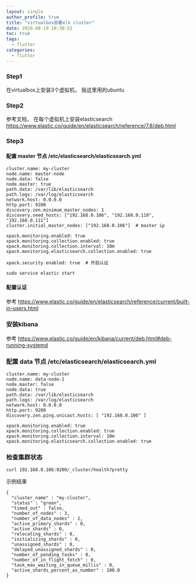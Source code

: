 ```yaml
---
layout: single
author_profile: true
title: "virtualbox部署elk cluster"
date: 2020-08-19 10:30:53
toc: true
tags:
  - flutter
categories:
  - flutter
---
```


### Step1 

在virtualbox上安装3个虚拟机， 我这里用的ubuntu

### Step2

参考文档， 在每个虚拟机上安装elasticsearch https://www.elastic.co/guide/en/elasticsearch/reference/7.8/deb.html

### Step3

#### 配置 master 节点 /etc/elasticsearch/elasticsearch.yml
```
cluster.name: my-cluster
node.name: master-node
node.data: false
node.master: true
path.data: /var/lib/elasticsearch
path.logs: /var/log/elasticsearch
network.host: 0.0.0.0
http.port: 9200
discovery.zen.minimum_master_nodes: 1
discovery.seed_hosts: ["192.168.0.106", "192.168.0.110", "192.168.0.111"]
cluster.initial_master_nodes: ["192.168.0.106"]  # master ip

xpack.monitoring.enabled: true
xpack.monitoring.collection.enabled: true
xpack.monitoring.collection.interval: 10m
xpack.monitoring.elasticsearch.collection.enabled: true

xpack.security.enabled: true  # 开启认证
```

```
sudo service elastic start
```


#### 配置认证

参考 https://www.elastic.co/guide/en/elasticsearch/reference/current/built-in-users.html

### 安装kibana

参考 https://www.elastic.co/guide/en/kibana/current/deb.html#deb-running-systemd


### 配置 data 节点 /etc/elasticsearch/elasticsearch.yml

```
cluster.name: my-cluster
node.name: data-node-1
node.master: false
node.data: true
path.data: /var/lib/elasticsearch
path.logs: /var/log/elasticsearch
network.host: 0.0.0.0
http.port: 9200
discovery.zen.ping.unicast.hosts: [ "192.168.0.106" ]

xpack.monitoring.enabled: true
xpack.monitoring.collection.enabled: true
xpack.monitoring.collection.interval: 10m
xpack.monitoring.elasticsearch.collection.enabled: true
```

### 检查集群状态

```
curl 192.168.0.106:9200/_cluster/health?pretty
```

示例结果
```
{
  "cluster_name" : "my-cluster",
  "status" : "green",  
  "timed_out" : false,
  "number_of_nodes" : 3,
  "number_of_data_nodes" : 2,
  "active_primary_shards" : 0,  
  "active_shards" : 0,
  "relocating_shards" : 0,
  "initializing_shards" : 0,
  "unassigned_shards" : 0,
  "delayed_unassigned_shards" : 0,
  "number_of_pending_tasks" : 0,
  "number_of_in_flight_fetch" : 0,
  "task_max_waiting_in_queue_millis" : 0,
  "active_shards_percent_as_number" : 100.0
}
```
